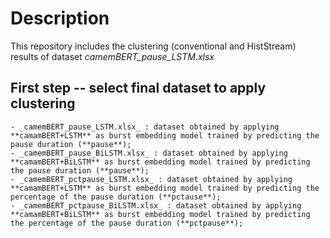 # Description

This repository includes the clustering (conventional and HistStream) results of dataset _camemBERT_pause_LSTM.xlsx_

## First step -- select final dataset to apply clustering
```
- _camemBERT_pause_LSTM.xlsx_ : dataset obtained by applying **camamBERT+LSTM** as burst embedding model trained by predicting the pause duration (**pause**);
- _camemBERT_pause_BiLSTM.xlsx_ : dataset obtained by applying **camamBERT+BiLSTM** as burst embedding model trained by predicting the pause duration (**pause**);
- _camemBERT_pctpause_LSTM.xlsx_ : dataset obtained by applying **camamBERT+LSTM** as burst embedding model trained by predicting the percentage of the pause duration (**pctause**);
- _camemBERT_pctpause_BiLSTM.xlsx_ : dataset obtained by applying **camamBERT+BiLSTM** as burst embedding model trained by predicting the percentage of the pause duration (**pctpause**);
```
